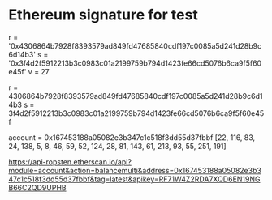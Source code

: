 # Ethereum signature for test
r = '0x4306864b7928f8393579ad849fd47685840cdf197c0085a5d241d28b9c6d14b3'
s = '0x3f4d2f5912213b3c0983c01a2199759b794d1423fe66cd5076b6ca9f5f60e45f'
v = 27

r = 4306864b7928f8393579ad849fd47685840cdf197c0085a5d241d28b9c6d14b3
s = 3f4d2f5912213b3c0983c01a2199759b794d1423fe66cd5076b6ca9f5f60e45f

account = 0x167453188a05082e3b347c1c518f3dd55d37fbbf
[22, 116, 83, 24, 138, 5, 8, 46, 59, 52, 124, 28, 81, 143, 61, 213, 93, 55, 251, 191]

https://api-ropsten.etherscan.io/api?module=account&action=balancemulti&address=0x167453188a05082e3b347c1c518f3dd55d37fbbf&tag=latest&apikey=RF71W4Z2RDA7XQD6EN19NGB66C2QD9UPHB

